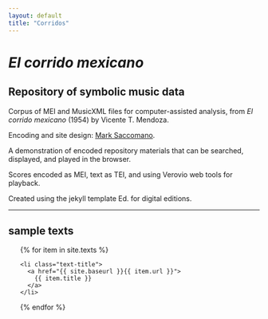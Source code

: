 ```yaml
---
layout: default
title: "Corridos"
---
```


# _El corrido mexicano_

## Repository of symbolic music data

Corpus of MEI and MusicXML files for computer-assisted analysis, from _El corrido mexicano_ (1954) by Vicente T. Mendoza.


Encoding and site design: [Mark Saccomano](https://mss2221.github.io/saccomano/).


<p>A demonstration of encoded repository materials that can be searched, displayed, and played in the browser.
<p>Scores encoded as MEI, text as TEI, and using Verovio web tools for playback.
<p>Created using the jekyll template Ed. for digital editions.



<hr>

<div class="toc">
  <h2>sample texts</h2>
  <ul class="texts">
  {% for item in site.texts %}

    <li class="text-title">
      <a href="{{ site.baseurl }}{{ item.url }}">
        {{ item.title }}
      </a>
    </li>
  {% endfor %}
  </ul>
</div>
